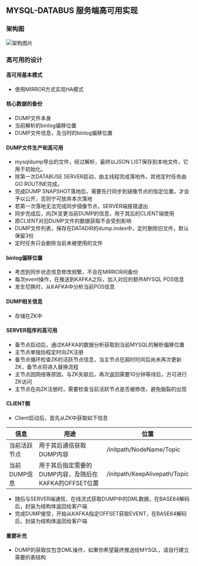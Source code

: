 ## MYSQL-DATABUS 服务端高可用实现


### 架构图
![架构图片](http://orxb6fkuo.bkt.clouddn.com/Snip20170621_5.png)


### 高可用的设计


#### 高可用基本模式


* 使用MIRROR方式实现HA模式

#### 核心数据的备份

* DUMP文件本身
* 当前解析的binlog偏移位置
* DUMP文件信息，及当时的binlog偏移位置

#### DUMP文件生产和高可用

* mysqldump导出的文件，经过解析，最终以JSON LIST保存到本地文件，它用于初始化。
* 除第一次DATABUSE SERVER启动，由主线程完成落地外，其他定时任务由GO ROUTINE完成。
* 完成DUMP SNAPSHOT落地后，需要先行同步到镜像节点的指定位置，才会予以公开，否则宁可放弃本次落地
* 若第一次落地无法完成同步镜像节点，SERVER端报错退出
* 同步完成后，向ZK变更当前DUMP的信息，用于其后的CLIENT端使用
* 原CLIENT对旧DUMP文件的数据获取不会受到影响
* DUMP文件列表，保存在DATADIR的dump.index中，定时删除旧文件，默认保留3份
* 定时任务只会删除当前未被使用的文件

#### binlog偏移位置

* 考虑到同步状态信息修改频繁，不会在MIRROR间备份
* 每次event操作，在推送到KAFKA之际，加入对应的额外MYSQL POS信息
* 发生切换时，从KAFKA中分析当前POS信息

#### DUMP相关信息

* 存储在ZK中

#### SERVER程序的高可用

* 备节点启动后，通过KAFKA的数据分析获取到当前MYSQL的解析偏移位置
* 主节点单独协程定时向ZK注册
* 备节点循环检查ZK的活跃节点信息，当主节点在超时时间后尚未再次更新ZK，备节点将进入替换流程
* 主节点因网络等原因，与ZK失联后，再次返回需要10分钟等待后，方可进行ZK访问
* 主节点在向ZK注册时，需要检查当前活跃节点是否被修改，避免脑裂的出现

#### CLIENT侧

* Client启动后，首先从ZK中获取如下信息

| 信息 | 用途 | 位置 | 
| -- | -- | -- | 
| 当前活跃节点 | 用于其后通信获取DUMP内容 | /initpath/NodeName/Topic | 
| 当前DUMP信息 | 用于其后指定需要的DUMP内容，及随后在KAFKA的OFFSET位置 | /initpath/KeepAlivepath/Topic | 

* 随后与SERVER端通信，在线流式获取DUMP中的DML数据，在BASE64解码后，封装为结构体返回给客户端
* 完成DUMP接受，开始从KAFKA指定OFFSET获取EVENT，在BASE64解码后，封装为结构体返回给客户端

#### 重要补充


* DUMP的获取仅包含DML操作，如果你希望最终推送给MYSQL，请自行建立需要的表结构








